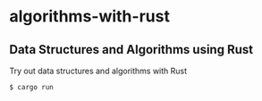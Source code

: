 # algorithms-with-rust

## Data Structures and Algorithms using Rust

Try out data structures and algorithms with Rust

```sh
$ cargo run
```

